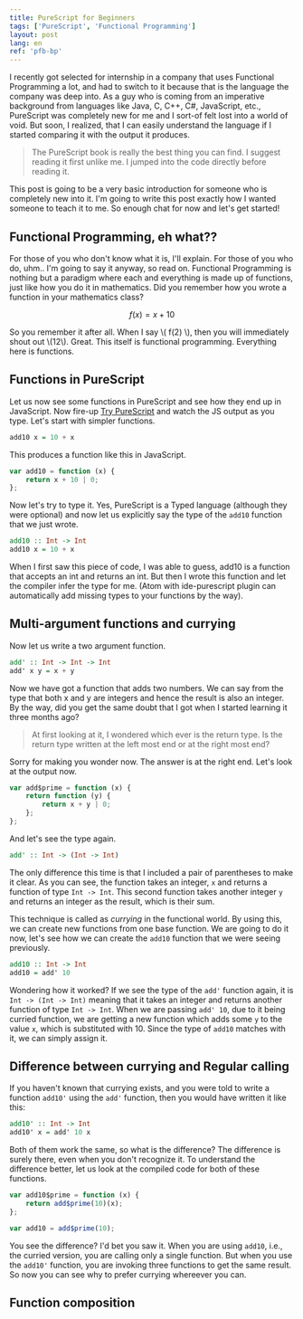 ```yaml
---
title: PureScript for Beginners
tags: ['PureScript', 'Functional Programming']
layout: post
lang: en
ref: 'pfb-bp'
---
```


I recently got selected for internship in a company that uses Functional Programming a lot, and had to switch to it because that is the language the company was deep into. As a guy who is coming from an imperative background from languages like Java, C, C++, C#, JavaScript, etc., PureScript was completely new for me and I sort-of felt lost into a world of void. But soon, I realized, that I can easily understand the language if I started comparing it with the output it produces.

> The PureScript book is really the best thing you can find. I suggest reading it first unlike me. I jumped into the code directly before reading it.

This post is going to be a very basic introduction for someone who is completely new into it. I'm going to write this post exactly how I wanted someone to teach it to me. So enough chat for now and let's get started!

## Functional Programming, eh what??

For those of you who don't know what it is, I'll explain. For those of you who do, uhm.. I'm going to say it anyway, so read on. Functional Programming is nothing but a paradigm where each and everything is made up of functions, just like how you do it in mathematics. Did you remember how you wrote a function in your mathematics class?

$$ f(x) = x + 10 $$

So you remember it after all. When I say \\( f(2) \\), then you will immediately shout out \\(12\\). Great. This itself is functional programming. Everything here is functions.

## Functions in PureScript

Let us now see some functions in PureScript and see how they end up in JavaScript. Now fire-up [Try PureScript](http://try.purescript.org) and watch the JS output as you type. Let's start with simpler functions.

~~~haskell
add10 x = 10 + x
~~~

This produces a function like this in JavaScript.

~~~javascript
var add10 = function (x) {
    return x + 10 | 0;
};
~~~

Now let's try to type it. Yes, PureScript is a Typed language (although they were optional) and now let us explicitly say the type of the `add10` function that we just wrote.

~~~haskell
add10 :: Int -> Int
add10 x = 10 + x
~~~

When I first saw this piece of code, I was able to guess, add10 is a function that accepts an int and returns an int. But then I wrote this function and let the compiler infer the type for me. (Atom with ide-purescript plugin can automatically add missing types to your functions by the way).

## Multi-argument functions and currying

Now let us write a two argument function.

~~~haskell
add' :: Int -> Int -> Int
add' x y = x + y
~~~

Now we have got a function that adds two numbers. We can say from the type that both x and y are integers and hence the result is also an integer. By the way, did you get the same doubt that I got when I started learning it three months ago?

> At first looking at it, I wondered which ever is the return type. Is the return type written at the left most end or at the right most end?

Sorry for making you wonder now. The answer is at the right end. Let's look at the output now.

~~~javascript
var add$prime = function (x) {
    return function (y) {
        return x + y | 0;
    };
};
~~~

And let's see the type again.

~~~haskell
add' :: Int -> (Int -> Int)
~~~

The only difference this time is that I included a pair of parentheses to make it clear. As you can see, the function takes an integer, `x` and returns a function of type `Int -> Int`. This second function takes another integer `y` and returns an integer as the result, which is their sum.

This technique is called as _currying_ in the functional world. By using this, we can create new functions from one base function. We are going to do it now, let's see how we can create the `add10` function that we were seeing previously.

~~~haskell
add10 :: Int -> Int
add10 = add' 10
~~~

Wondering how it worked? If we see the type of the `add'` function again, it is `Int -> (Int -> Int)` meaning that it takes an integer and returns another function of type `Int -> Int`. When we are passing `add' 10`, due to it being curried function, we are getting a new function which adds some `y` to the value `x`, which is substituted with 10. Since the type of `add10` matches with it, we can simply assign it.

## Difference between currying and Regular calling

If you haven't known that currying exists, and you were told to write a function `add10'` using the `add'` function, then you would have written it like this:

~~~haskell
add10' :: Int -> Int
add10' x = add' 10 x
~~~

Both of them work the same, so what is the difference? The difference is surely there, even when you don't recognize it. To understand the difference better, let us look at the compiled code for both of these functions.

~~~javascript
var add10$prime = function (x) {
    return add$prime(10)(x);
};

var add10 = add$prime(10);
~~~

You see the difference? I'd bet you saw it. When you are using `add10`, i.e., the curried version, you are calling only a single function. But when you use the `add10'` function, you are invoking three functions to get the same result. So now you can see why to prefer currying whereever you can.

## Function composition
